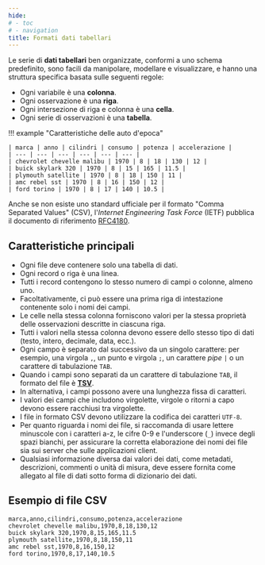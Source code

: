 ```yaml
---
hide:
# - toc
# - navigation
title: Formati dati tabellari
---
```



Le serie di **dati tabellari** ben organizzate, conformi a uno schema predefinito, sono facili da manipolare, modellare e visualizzare, e hanno una struttura specifica basata sulle seguenti regole:

- Ogni variabile è una **colonna**.
- Ogni osservazione è una **riga**.
- Ogni intersezione di riga e colonna è una **cella**.
- Ogni serie di osservazioni è una **tabella**.

!!! example "Caratteristiche delle auto d'epoca"

    | marca | anno | cilindri | consumo | potenza | accelerazione |
    | --- | --- | --- | --- | --- | --- |
    | chevrolet chevelle malibu | 1970 | 8 | 18 | 130 | 12 |
    | buick skylark 320 | 1970 | 8 | 15 | 165 | 11.5 |
    | plymouth satellite | 1970 | 8 | 18 | 150 | 11 |
    | amc rebel sst | 1970 | 8 | 16 | 150 | 12 |
    | ford torino | 1970 | 8 | 17 | 140 | 10.5 |

Anche se non esiste uno standard ufficiale per il formato "Comma Separated Values" (CSV), l'*Internet Engineering Task Force* (IETF) pubblica il documento di riferimento [RFC4180](https://tools.ietf.org/html/rfc4180).

## Caratteristiche principali

- Ogni file deve contenere solo una tabella di dati.
- Ogni record o riga è una linea.
- Tutti i record contengono lo stesso numero di campi o colonne, almeno uno.
- Facoltativamente, ci può essere una prima riga di intestazione contenente solo i nomi dei campi.
- Le celle nella stessa colonna forniscono valori per la stessa proprietà delle osservazioni descritte in ciascuna riga.
- Tutti i valori nella stessa colonna devono essere dello stesso tipo di dati (testo, intero, decimale, data, ecc.).
- Ogni campo è separato dal successivo da un singolo carattere: per esempio, una virgola `,`, un punto e virgola `;`, un carattere *pipe* `|` o un carattere di tabulazione `TAB`.
- Quando i campi sono separati da un carattere di tabulazione `TAB`, il formato del file è [**TSV**](https://www.iana.org/assignments/media-types/text/tab-separated-values).
- In alternativa, i campi possono avere una lunghezza fissa di caratteri.
- I valori dei campi che includono virgolette, virgole o ritorni a capo devono essere racchiusi tra virgolette.
- I file in formato CSV devono utilizzare la codifica dei caratteri `UTF-8`.
- Per quanto riguarda i nomi dei file, si raccomanda di usare lettere minuscole con i caratteri a-z, le cifre 0-9 e l'underscore (`_`) invece degli spazi bianchi, per assicurare la corretta elaborazione dei nomi dei file sia sui server che sulle applicazioni client.
- Qualsiasi informazione diversa dai valori dei dati, come metadati, descrizioni, commenti o unità di misura, deve essere fornita come allegato al file di dati sotto forma di dizionario dei dati.

## Esempio di file CSV

```
marca,anno,cilindri,consumo,potenza,accelerazione
chevrolet chevelle malibu,1970,8,18,130,12
buick skylark 320,1970,8,15,165,11.5
plymouth satellite,1970,8,18,150,11
amc rebel sst,1970,8,16,150,12
ford torino,1970,8,17,140,10.5
```

